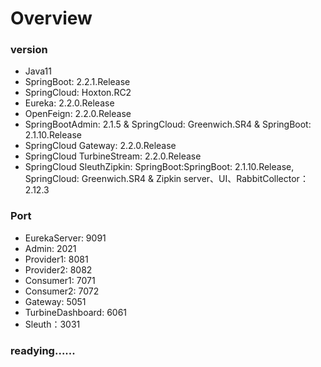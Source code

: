 # Overview

### version

* Java11
* SpringBoot: 2.2.1.Release
* SpringCloud: Hoxton.RC2
* Eureka: 2.2.0.Release
* OpenFeign: 2.2.0.Release
* SpringBootAdmin: 2.1.5 & SpringCloud: Greenwich.SR4 & SpringBoot: 2.1.10.Release
* SpringCloud Gateway: 2.2.0.Release
* SpringCloud TurbineStream: 2.2.0.Release
* SpringCloud SleuthZipkin: SpringBoot:SpringBoot: 2.1.10.Release, SpringCloud: Greenwich.SR4 &  Zipkin server、UI、RabbitCollector：2.12.3

### Port
* EurekaServer: 9091
* Admin: 2021
* Provider1: 8081
* Provider2: 8082
* Consumer1: 7071
* Consumer2: 7072
* Gateway: 5051
* TurbineDashboard: 6061
* Sleuth：3031
### readying......
